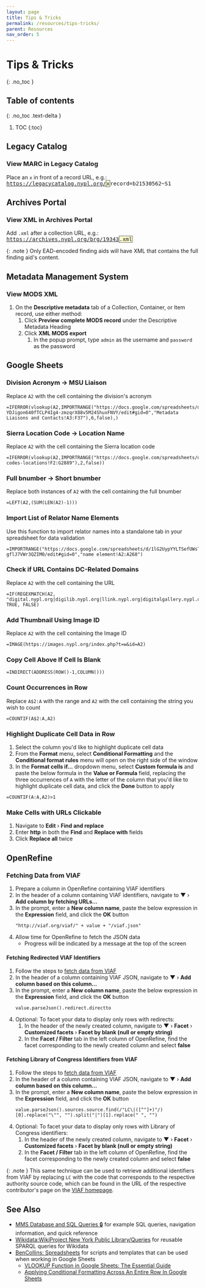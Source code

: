 ```yaml
---
layout: page
title: Tips & Tricks
permalink: /resources/tips-tricks/
parent: Resources
nav_order: 5
---
```


# Tips & Tricks
{: .no_toc }

## Table of contents
{: .no_toc .text-delta }

1. TOC
{:toc}

## Legacy Catalog

### View MARC in Legacy Catalog
Place an `x` in front of a record URL, e.g.: <a href="https://legacycatalog.nypl.org/xrecord=b21530562~S1"><tt>https://legacycatalog.nypl.org/<span style="background: #ffffcc; border: 1px solid #5c5962;">x</span>record=b21530562~S1</tt></a>

## Archives Portal

### View XML in Archives Portal
Add `.xml` after a collection URL, e.g.: <a href="https://archives.nypl.org/brg/19343.xml"><tt>https://archives.nypl.org/brg/19343<span style="background: #ffffcc; border: 1px solid #5c5962;">.xml</span></tt></a>

{: .note }
Only EAD-encoded finding aids will have XML that contains the full finding aid's content.

## Metadata Management System

### View MODS XML
1. On the **Descriptive metadata** tab of a Collection, Container, or Item record, use either method:
    1. Click **Preview complete MODS record** under the Descriptive Metadata Heading 
    1. Click **XML MODS export**
        1. In the popup prompt, type ```admin``` as the username and ```password``` as the password

## Google Sheets

### Division Acronym → MSU Liaison
Replace `A2` with the cell containing the division's acronym
```
=IFERROR(vlookup(A2,IMPORTRANGE("https://docs.google.com/spreadsheets/d/1P-YDJigon640fTCLP4Ig4-zmzqrX88v5M24ShuxFNVY/edit#gid=0","Metadata Liaisons and Contacts!A3:F37"),6,false),)
```

### Sierra Location Code → Location Name
Replace `A2` with the cell containing the Sierra location code
```
=IFERROR(vlookup(A2,IMPORTRANGE("https://docs.google.com/spreadsheets/d/1E8Dbd8M5OotQfGaKjL5cLKlyex5g8D1KBeZeArJtcuU/edit#gid=1867405302","sierra-codes-locations!F2:G2889"),2,false))
```

### Full bnumber → Short bnumber
Replace both instances of `A2` with the cell containing the full bnumber
```
=LEFT(A2,(SUM(LEN(A2)-1)))
```

### Import List of Relator Name Elements
Use this function to import relator names into a standalone tab in your spreadsheet for data validation
```
=IMPORTRANGE("https://docs.google.com/spreadsheets/d/1lG2UypYYLTSefUWsTv2w8qLfm6tP-gflJ7VWr3QZIM0/edit#gid=0","name element!A2:A268")
```

### Check if URL Contains DC-Related Domains
Replace `A2` with the cell containing the URL
```
=IF(REGEXMATCH(A2, "digital.nypl.org|digilib.nypl.org|llink.nypl.org|digitalgallery.nypl.org|nypl.org/digital|link.nypl.org|purl.nypl.org|digitalcollections.nypl.org"), TRUE, FALSE)
```

### Add Thumbnail Using Image ID
Replace `A2` with the cell containing the Image ID
```
=IMAGE(https://images.nypl.org/index.php?t=w&id=A2)
```

### Copy Cell Above If Cell Is Blank
```
=INDIRECT(ADDRESS(ROW()-1,COLUMN()))
```

### Count Occurrences in Row
Replace `A$2:A` with the range and `A2` with the cell containing the string you wish to count

```
=COUNTIF(A$2:A,A2)
```

### Highlight Duplicate Cell Data in Row
1. Select the column you'd like to highlight duplicate cell data
1. From the **Format** menu, select **Conditional Formatting** and the **Conditional format rules** menu will open on the right side of the window
1. In the **Format cells if…** dropdown menu, select **Custom formula is** and paste the below formula in the **Value or Formula** field, replacing the three occurrences of `A` with the letter of the column that you'd like to highlight duplicate cell data, and click the **Done** button to apply

```
=COUNTIF(A:A,A2)>1
```

### Make Cells with URLs Clickable
1. Navigate to **Edit** › **Find and replace**
1. Enter **http** in both the **Find** and **Replace with** fields
1. Click **Replace all** twice

## OpenRefine

### Fetching Data from VIAF
1. Prepare a column in OpenRefine containing VIAF identifiers
1. In the header of a column containing VIAF identifiers, navigate to **▼** › **Add column by fetching URLs…**
1. In the prompt, enter a **New column name**, paste the below expression in the **Expression** field, and click the **OK** button
    ```
    "http://viaf.org/viaf/" + value + "/viaf.json"
    ```
1. Allow time for OpenRefine to fetch the JSON data
    - Progress will be indicated by a message at the top of the screen

#### Fetching Redirected VIAF Identifiers
1. Follow the steps to [fetch data from VIAF](#fetching-data-from-viaf)
1. In the header of a column containing VIAF JSON, navigate to **▼** › **Add column based on this column…**
1. In the prompt, enter a **New column name**, paste the below expression in the **Expression** field, and click the **OK** button
    ```
    value.parseJson().redirect.directto
    ```
1. Optional: To facet your data to display only rows with redirects:
    1. In the header of the newly created column, navigate to **▼** › **Facet** › **Customized facets** › **Facet by blank (null or empty string)**
    1. In the **Facet / Filter** tab in the left column of OpenRefine, find the facet corresponding to the newly created column and select **false**

#### Fetching Library of Congress Identifiers from VIAF
1. Follow the steps to [fetch data from VIAF](#fetching-data-from-viaf)
1. In the header of a column containing VIAF JSON, navigate to **▼** › **Add column based on this column…**
1. In the prompt, enter a **New column name**, paste the below expression in the **Expression** field, and click the **OK** button
    ```
    value.parseJson().sources.source.find(/"LC\|([^"]+)"/)[0].replace("\"", "").split("|")[1].replace(" ", "")
    ```
1. Optional: To facet your data to display only rows with Library of Congress identifiers:
    1. In the header of the newly created column, navigate to **▼** › **Facet** › **Customized facets** › **Facet by blank (null or empty string)**
    1. In the **Facet / Filter** tab in the left column of OpenRefine, find the facet corresponding to the newly created column and select **false**

{: .note }
This same technique can be used to retrieve additional identifiers from VIAF by replacing `LC` with the code that corresponds to the respective authority source code, which can be found in the URL of the respective contributor's page on the [VIAF homepage](https://viaf.org/).

## See Also
- [MMS Database and SQL Queries 🔒](https://github.com/NYPL/metadata-tools/tree/master/_mms-database-and-sql-queries) for example SQL queries, navigation information, and quick reference
- [Wikidata:WikiProject New York Public Library/Queries](https://www.wikidata.org/wiki/Wikidata:WikiProject_New_York_Public_Library/Queries) for reusable SPARQL queries for Wikidata
- [BenCollins: Spreadsheets](https://benlcollins.com/spreadsheets) for scripts and templates that can be used when working in Google Sheets
    - [VLOOKUP Function in Google Sheets: The Essential Guide](https://benlcollins.com/spreadsheets/vlookup-function/)
    - [Applying Conditional Formatting Across An Entire Row In Google Sheets](https://www.benlcollins.com/spreadsheets/conditional-formatting-entire-row/)